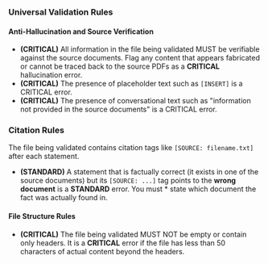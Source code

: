 ### Universal Validation Rules

#### Anti-Hallucination and Source Verification
*   **(CRITICAL)** All information in the file being validated MUST be verifiable against the source documents. Flag any content that appears fabricated or cannot be traced back to the source PDFs as a **CRITICAL** hallucination error.
*   **(CRITICAL)** The presence of placeholder text such as `[INSERT]` is a CRITICAL error.
*   **(CRITICAL)** The presence of conversational text such as "information not provided in the source documents" is a CRITICAL error.

### Citation Rules
The file being validated contains citation tags like `[SOURCE: filename.txt]` after each statement.
*   **(STANDARD)** A statement that is factually correct (it exists in one of the source documents) but its `[SOURCE: ...]` tag points to the **wrong document** is a **STANDARD** error. You must * state which document the fact was actually found in.

#### File Structure Rules
*   **(CRITICAL)** The file being validated MUST NOT be empty or contain only headers. It is a **CRITICAL** error if the file has less than 50 characters of actual content beyond the headers.